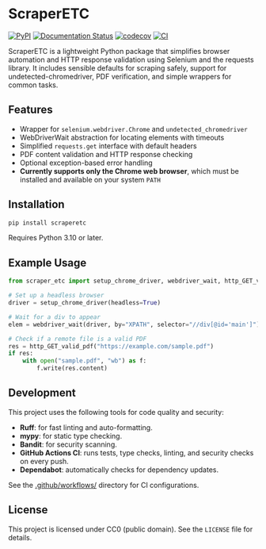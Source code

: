 # ScraperETC

[![PyPI](https://img.shields.io/pypi/v/scraperetc.svg)](https://pypi.org/project/scraperetc/)
[![Documentation Status](https://readthedocs.org/projects/scraperetc/badge/?version=latest)](https://scraperetc.readthedocs.io/en/latest/)
[![codecov](https://codecov.io/gh/carret1268/LogicTreeETC/branch/main/graph/badge.svg)](https://codecov.io/gh/carret1268/ScraperETC)
[![CI](https://github.com/carret1268/ScraperETC/actions/workflows/ci.yml/badge.svg)](https://github.com/carret1268/ScraperETC/actions/workflows/ci.yml)

ScraperETC is a lightweight Python package that simplifies browser automation and HTTP response validation using Selenium and the requests library. It includes sensible defaults for scraping safely, support for undetected-chromedriver, PDF verification, and simple wrappers for common tasks.

## Features

- Wrapper for `selenium.webdriver.Chrome` and `undetected_chromedriver`
- WebDriverWait abstraction for locating elements with timeouts
- Simplified `requests.get` interface with default headers
- PDF content validation and HTTP response checking
- Optional exception-based error handling
- **Currently supports only the Chrome web browser**, which must be installed and available on your system `PATH`

## Installation

```bash
pip install scraperetc
```

Requires Python 3.10 or later.

## Example Usage

```python
from scraper_etc import setup_chrome_driver, webdriver_wait, http_GET_valid_pdf

# Set up a headless browser
driver = setup_chrome_driver(headless=True)

# Wait for a div to appear
elem = webdriver_wait(driver, by="XPATH", selector="//div[@id='main']")

# Check if a remote file is a valid PDF
res = http_GET_valid_pdf("https://example.com/sample.pdf")
if res:
    with open("sample.pdf", "wb") as f:
        f.write(res.content)
```

## Development

This project uses the following tools for code quality and security:

- **Ruff**: for fast linting and auto-formatting.
- **mypy**: for static type checking.
- **Bandit**: for security scanning.
- **GitHub Actions CI**: runs tests, type checks, linting, and security checks on every push.
- **Dependabot**: automatically checks for dependency updates.

See the [.github/workflows/](https://github.com/carret1268/ScraperETC/tree/main/.github/workflows) directory for CI configurations.

## License

This project is licensed under CC0 (public domain). See the `LICENSE` file for details.
